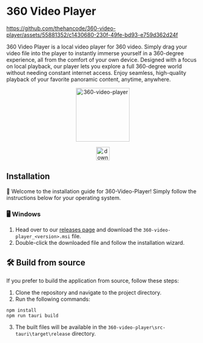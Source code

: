 



# 360 Video Player 
https://github.com/thehancode/360-video-player/assets/55881352/c1430680-230f-49fe-bd93-e759d362d24f

360 Video Player is a local video player for 360 video. Simply drag your video file into the player to instantly immerse yourself in a 360-degree experience, all from the comfort of your own device. Designed with a focus on local playback, our player lets you explore a full 360-degree world without needing constant internet access. Enjoy seamless, high-quality playback of your favorite panoramic content, anytime, anywhere.

<div align="center">
	  <p><a href="https://github.com/thehancode/360-video-player/"><img src="public/logo.svg" width="140" alt="360-video-player" /></a></p>
	<p><a href="https://github.com/thehancode/360-video-player/releases"><img src="https://github.com/thehancode/360-video-player/assets/55881352/86003dd0-80ce-4ce9-a03b-f624ab197a35" height="35" alt="download" /></a></p>
</div>

## Installation
👋 Welcome to the installation guide for 360-Video-Player! Simply follow the instructions below for your operating system.

### 🖥️ Windows 




1. Head over to our [releases page](https://github.com/thehancode/360-video-player/releases) and download the `360-video-player_<version>.msi` file.
2. Double-click the downloaded file and follow the installation wizard.


## 🛠️ Build from source
If you prefer to build the application from source, follow these steps:
1. Clone the repository and navigate to the project directory.
2. Run the following commands: 

```
npm install
npm run tauri build
```
3. The built files will be available in the `360-video-player\src-tauri\target\release` directory. 
